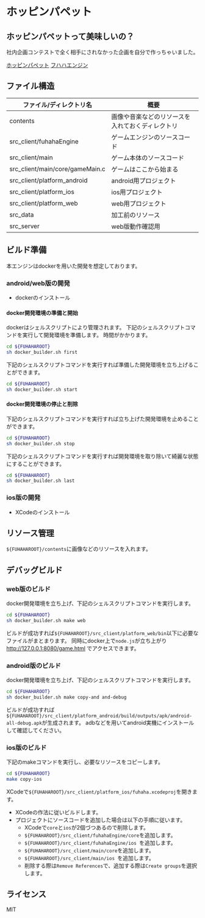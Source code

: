 ホッピンパペット
======================

## ホッピンパペットって美味しいの？

社内企画コンテストで全く相手にされなかった企画を自分で作っちゃいました。

[ホッピンパペット](http://totetero.com/project/hoppingpuppet/index.html)
[フハハエンジン](https://github.com/totetero/fuhaha_engine)

## ファイル構造

| ファイル/ディレクトリ名 | 概要 |
|---------------------------------|---|
| contents                        | 画像や音楽などのリソースを入れておくディレクトリ |
| src_client/fuhahaEngine         | ゲームエンジンのソースコード |
| src_client/main                 | ゲーム本体のソースコード |
| src_client/main/core/gameMain.c | ゲームはここから始まる |
| src_client/platform_android     | android用プロジェクト |
| src_client/platform_ios         | ios用プロジェクト |
| src_client/platform_web         | web用プロジェクト |
| src_data                        | 加工前のリソース |
| src_server                      | web版動作確認用 |


## ビルド準備

本エンジンはdockerを用いた開発を想定しております。

### android/web版の開発

* dockerのインストール

#### docker開発環境の準備と開始

dockerはシェルスクリプトにより管理されます。
下記のシェルスクリプトコマンドを実行して開発環境を準備します。
時間がかかります。

```bash
cd ${FUHAHAROOT}
sh docker_builder.sh first
```

下記のシェルスクリプトコマンドを実行すれば準備した開発環境を立ち上げることができます。

```bash
cd ${FUHAHAROOT}
sh docker_builder.sh start
```

#### docker開発環境の停止と削除

下記のシェルスクリプトコマンドを実行すれば立ち上げた開発環境を止めることができます。

```bash
cd ${FUHAHAROOT}
sh docker_builder.sh stop
```

下記のシェルスクリプトコマンドを実行すれば開発環境を取り除いて綺麗な状態にすることができます。

```bash
cd ${FUHAHAROOT}
sh docker_builder.sh last
```

### ios版の開発

* XCodeのインストール

## リソース管理

`${FUHAHAROOT}/contents`に画像などのリソースを入れます。

## デバッグビルド

### web版のビルド

docker開発環境を立ち上げ、下記のシェルスクリプトコマンドを実行します。

```bash
cd ${FUHAHAROOT}
sh docker_builder.sh make web
```

ビルドが成功すれば`${FUHAHAROOT}/src_client/platform_web/bin`以下に必要なファイルがまとまります。
同時にdocker上で`node.js`が立ち上がり http://127.0.0.1:8080/game.html でアクセスできます。

### android版のビルド

docker開発環境を立ち上げ、下記のシェルスクリプトコマンドを実行します。

```bash
cd ${FUHAHAROOT}
sh docker_builder.sh make copy-and and-debug
```

ビルドが成功すれば`${FUHAHAROOT}/src_client/platform_android/build/outputs/apk/android-all-debug.apk`が生成されます。
adbなどを用いてandroid実機にインストールして確認してください。

### ios版のビルド

下記のmakeコマンドを実行し、必要なリソースをコピーします。

```bash
cd ${FUHAHAROOT}
make copy-ios
```

XCodeで`${FUHAHAROOT}/src_client/platform_ios/fuhaha.xcodeproj`を開きます。

* XCodeの作法に従いビルドします。
* プロジェクトにソースコードを追加した場合は以下の手順に従います。
    * XCodeで`core`と`ios`が2個づつあるので削除します。
    * `${FUHAHAROOT}/src_client/fuhahaEngine/core`を追加します。
    * `${FUHAHAROOT}/src_client/fuhahaEngine/ios `を追加します。
    * `${FUHAHAROOT}/src_client/main/core`を追加します。
    * `${FUHAHAROOT}/src_client/main/ios `を追加します。
    * 削除する際は`Remove References`で、追加する際は`Create groups`を選択します。

## ライセンス

MIT
